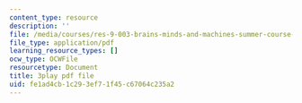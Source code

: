 ```yaml
---
content_type: resource
description: ''
file: /media/courses/res-9-003-brains-minds-and-machines-summer-course-summer-2015/fe1ad4cb1c293ef71f45c67064c235a2_pCyWp8R4zsA.pdf
file_type: application/pdf
learning_resource_types: []
ocw_type: OCWFile
resourcetype: Document
title: 3play pdf file
uid: fe1ad4cb-1c29-3ef7-1f45-c67064c235a2
---
```

